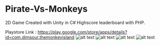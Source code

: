 # Pirate-Vs-Monkeys
2D Game Created with Unity in C#
Highscore leaderboard with PHP.

Playstore Link : https://play.google.com/store/apps/details?id=com.dimsour.themonkeyisland
![alt text](https://lh3.googleusercontent.com/jQLepxRzOctSiBZGV8-lFGvCHd5ISOh0k7_snp-gVg7WYT06mkUL2pzblJesCcC2wvs=w1920-h938-rw)
![alt text](https://lh3.googleusercontent.com/3z-G5CzPe2QdeQeDs5WAQPJyBZLlrli3NsqZbpKskQLovGnEcKnl3TN9vOhAa1qOCvI=w1920-h938-rw)
![alt text](https://lh3.googleusercontent.com/jJ7_2hvpx8fwmSYNznVlzHIv_WzCwTzg06ACTo10smbNm6o8Jt7oLOlRd5iT5KpNy-w=w1920-h938-rw)
![alt text](https://lh3.googleusercontent.com/sbAM5qZd-LXfWA1ZUuzhC4RoRfCXnNaEndL8iTyT2Vxo_TMry8v3nOtx5vDlgk403lo_=w1920-h938-rw)
